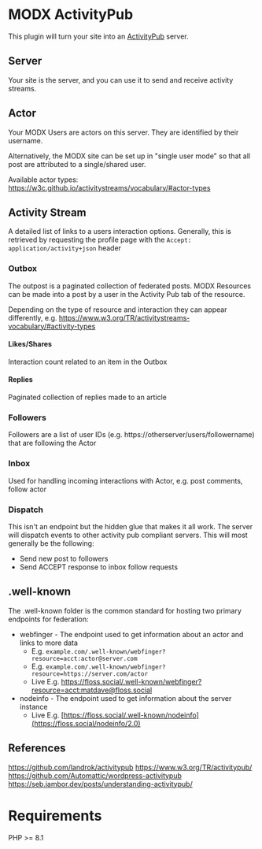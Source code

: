 # MODX ActivityPub

This plugin will turn your site into an [ActivityPub](https://activitypub.rocks/) server.

## Server

Your site is the server, and you can use it to send and receive activity streams.

## Actor

Your MODX Users are actors on this server. They are identified by their username.

Alternatively, the MODX site can be set up in "single user mode" so that all post are attributed to a single/shared user.

Available actor types: https://w3c.github.io/activitystreams/vocabulary/#actor-types

## Activity Stream

A detailed list of links to a users interaction options. Generally, this is retrieved by requesting the profile page with the `Accept: application/activity+json` header

### Outbox
The outpost is a paginated collection of federated posts. MODX Resources can be made into a post by a user in the Activity Pub tab of the resource.

Depending on the type of resource and interaction they can appear differently, e.g. https://www.w3.org/TR/activitystreams-vocabulary/#activity-types

#### Likes/Shares
Interaction count related to an item in the Outbox

#### Replies
Paginated collection of replies made to an article

### Followers
Followers are a list of user IDs (e.g. https://otherserver/users/followername) that are following the Actor

### Inbox
Used for handling incoming interactions with Actor, e.g. post comments, follow actor

### Dispatch
This isn't an endpoint but the hidden glue that makes it all work. The server will dispatch events to other activity pub compliant servers. This will most generally be the following:
- Send new post to followers
- Send ACCEPT response to inbox follow requests

## .well-known

The .well-known folder is the common standard for hosting two primary endpoints for federation: 
 - webfinger - The endpoint used to get information about an actor and links to more data
    - E.g. `example.com/.well-known/webfinger?resource=acct:actor@server.com`
    - E.g. `example.com/.well-known/webfinger?resource=https://server.com/actor`
    - Live E.g. https://floss.social/.well-known/webfinger?resource=acct:matdave@floss.social
 - nodeinfo - The endpoint used to get information about the server instance
    - Live E.g. [https://floss.social/.well-known/nodeinfo](https://floss.social/nodeinfo/2.0)

## References

https://github.com/landrok/activitypub
https://www.w3.org/TR/activitypub/
https://github.com/Automattic/wordpress-activitypub
https://seb.jambor.dev/posts/understanding-activitypub/

# Requirements
PHP >= 8.1